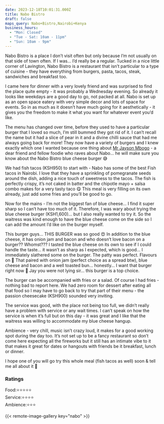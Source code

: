 ```yaml
---
date: 2023-12-18T10:01:31.000Z
title: Nabo Bistro
draft: false
maps_query: Nabo+Bistro,Nairobi+Kenya
business_hours:
  - "Mon: Closed"
  - "Tue - Sat: 10am - 11pm"
  - "Sun: 10am - 9pm"
---
```


Nabo Bistro is a place I don’t visit often but only because I’m not usually on that side of town often. If I was… I’d really be a regular. Tucked in a nice little corner of Lavington, Nabo Bistro is a restaurant that isn’t particular to a type of cuisine - they have everything from burgers, pasta, tacos, steak, sandwiches and breakfast too.

I came here for dinner with a very lovely friend and was surprised to find the place quite empty - it was probably a Wednesday evening. So already it looks like weekdays are a good day to go, not packed at all. Nabo is set up as an open space eatery with very simple decor and lots of space for events. So in as much as it doesn’t have much going for it aesthetically - it gives you the freedom to make it what you want for whatever event you’d like.

The menu has changed over time, before they used to have a particular burger that I loved so much, I’m still bummed they got rid of it. I can’t recall the name but it had a slice of pear in it and a divine chilli sauce that had me always going back for more! They now have a variety of burgers and I knew exactly which one I wanted because one thing about [Mr Jayson Mbogo](https://www.instagram.com/jaytakeapic/) - a dear friend and fellow foodie who raves about Nabo… he will make sure you know about the Nabo Bistro blue cheese burger 😅

We had fish tacos (KSH950) to start with - Nabo has some of the best Fish tacos in Nairobi. I love that they have a sprinkling of pomegranate seeds around the dish, adding a nice touch of sweetness to the tacos. The fish is perfectly crispy, it’s not caked in batter and the chipotle mayo + salsa combo makes for a very tasty taco 😋 This meal is very filling on its own already, just add some fries and you’ll be good to go.

Now for the mains - I’m not the biggest fan of blue cheese… I find it super sharp so I can’t have too much of it. Therefore, I was wary about trying the blue cheese burger (KSH1,600)… but I also really wanted to try it. So the waitress was kind enough to have the blue cheese come on the side so I can add the amount I’d like on the burger myself.

This burger guys… THIS BURGER was so good 😍 In addition to the blue cheese, it has onion jam and bacon and who doesn’t love bacon on a burger?? Whomst??? I tasted the blue cheese on its own to see if I could handle the taste… it wasn’t as sharp as I expected, which is good… I immediately slathered some on the burger. The patty was perfect. Flavours on 💯 That paired with onion jam (perfect choice as a spread btw), blue cheese and bacon and a well toasted bun… honestly… I want that burger right now 🥹 Jay you were not lying sir… this burger is a top choice.

The burger can be accompanied with fries or a salad. Of course I had fries - nothing bad to report here. We had zero room for dessert after eating all that food so I may have to go back to try that part of their menu - the passion cheesecake (KSH900) sounded very inviting.

The service was good, with the place not being too full, we didn’t really have a problem with service or any wait times. I can’t speak on how the service is when it’s full but on this day - it was great and I like that the waitress was willing to accommodate my blue cheese hangup.

Ambience - very chill, music isn’t crazy loud, it makes for a good working spot during the day too. It’s not set up to be a fancy restaurant so don’t come here expecting all the fireworks but it still has an intimate vibe to it that makes it great for dates or hangouts with friends be it breakfast, lunch or dinner.

I hope one of you will go try this whole meal (fish tacos as well) soon & tell me all about it 🥹

### Ratings

Food:⭐️⭐️⭐️⭐️⭐️<br>
Service:⭐️⭐️⭐️⭐️<br>
Ambience:⭐️⭐️⭐️<br>

{{< remote-image-gallery key="nabo" >}}
